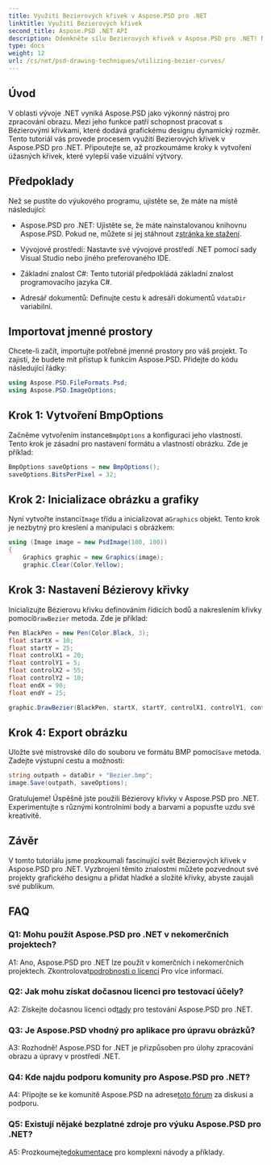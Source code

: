 ```yaml
---
title: Využití Bezierových křivek v Aspose.PSD pro .NET
linktitle: Využití Bezierových křivek
second_title: Aspose.PSD .NET API
description: Odemkněte sílu Bezierových křivek v Aspose.PSD pro .NET! Naučte se krok za krokem s tímto návodem. Pozvedněte svou hru s grafickým designem ještě dnes.
type: docs
weight: 12
url: /cs/net/psd-drawing-techniques/utilizing-bezier-curves/
---
```

## Úvod

V oblasti vývoje .NET vyniká Aspose.PSD jako výkonný nástroj pro zpracování obrazu. Mezi jeho funkce patří schopnost pracovat s Bézierovými křivkami, které dodává grafickému designu dynamický rozměr. Tento tutoriál vás provede procesem využití Bezierových křivek v Aspose.PSD pro .NET. Připoutejte se, až prozkoumáme kroky k vytvoření úžasných křivek, které vylepší vaše vizuální výtvory.

## Předpoklady

Než se pustíte do výukového programu, ujistěte se, že máte na místě následující:

-  Aspose.PSD pro .NET: Ujistěte se, že máte nainstalovanou knihovnu Aspose.PSD. Pokud ne, můžete si jej stáhnout z[stránka ke stažení](https://releases.aspose.com/psd/net/).

- Vývojové prostředí: Nastavte své vývojové prostředí .NET pomocí sady Visual Studio nebo jiného preferovaného IDE.

- Základní znalost C#: Tento tutoriál předpokládá základní znalost programovacího jazyka C#.

- Adresář dokumentů: Definujte cestu k adresáři dokumentů v`dataDir` variabilní.

## Importovat jmenné prostory

Chcete-li začít, importujte potřebné jmenné prostory pro váš projekt. To zajistí, že budete mít přístup k funkcím Aspose.PSD. Přidejte do kódu následující řádky:

```csharp
using Aspose.PSD.FileFormats.Psd;
using Aspose.PSD.ImageOptions;
```

## Krok 1: Vytvoření BmpOptions

 Začněme vytvořením instance`BmpOptions` a konfiguraci jeho vlastností. Tento krok je zásadní pro nastavení formátu a vlastností obrázku. Zde je příklad:

```csharp
BmpOptions saveOptions = new BmpOptions();
saveOptions.BitsPerPixel = 32;
```

## Krok 2: Inicializace obrázku a grafiky

 Nyní vytvořte instanci`Image` třídu a inicializovat a`Graphics` objekt. Tento krok je nezbytný pro kreslení a manipulaci s obrázkem:

```csharp
using (Image image = new PsdImage(100, 100))
{
    Graphics graphic = new Graphics(image);
    graphic.Clear(Color.Yellow);
```

## Krok 3: Nastavení Bézierovy křivky

 Inicializujte Bézierovu křivku definováním řídicích bodů a nakreslením křivky pomocí`DrawBezier` metoda. Zde je příklad:

```csharp
Pen BlackPen = new Pen(Color.Black, 3);
float startX = 10;
float startY = 25;
float controlX1 = 20;
float controlY1 = 5;
float controlX2 = 55;
float controlY2 = 10;
float endX = 90;
float endY = 25;

graphic.DrawBezier(BlackPen, startX, startY, controlX1, controlY1, controlX2, controlY2, endX, endY);
```

## Krok 4: Export obrázku

 Uložte své mistrovské dílo do souboru ve formátu BMP pomocí`Save` metoda. Zadejte výstupní cestu a možnosti:

```csharp
string outpath = dataDir + "Bezier.bmp";
image.Save(outpath, saveOptions);
```

Gratulujeme! Úspěšně jste použili Bézierovy křivky v Aspose.PSD pro .NET. Experimentujte s různými kontrolními body a barvami a popusťte uzdu své kreativitě.

## Závěr

V tomto tutoriálu jsme prozkoumali fascinující svět Bézierových křivek v Aspose.PSD pro .NET. Vyzbrojeni těmito znalostmi můžete pozvednout své projekty grafického designu a přidat hladké a složité křivky, abyste zaujali své publikum.

## FAQ

### Q1: Mohu použít Aspose.PSD pro .NET v nekomerčních projektech?

 A1: Ano, Aspose.PSD pro .NET lze použít v komerčních i nekomerčních projektech. Zkontrolovat[podrobnosti o licenci](https://purchase.aspose.com/buy) Pro více informací.

### Q2: Jak mohu získat dočasnou licenci pro testovací účely?

 A2: Získejte dočasnou licenci od[tady](https://purchase.aspose.com/temporary-license/) pro testování Aspose.PSD pro .NET.

### Q3: Je Aspose.PSD vhodný pro aplikace pro úpravu obrázků?

A3: Rozhodně! Aspose.PSD for .NET je přizpůsoben pro úlohy zpracování obrazu a úpravy v prostředí .NET.

### Q4: Kde najdu podporu komunity pro Aspose.PSD pro .NET?

 A4: Připojte se ke komunitě Aspose.PSD na adrese[toto fórum](https://forum.aspose.com/c/psd/34) za diskusi a podporu.

### Q5: Existují nějaké bezplatné zdroje pro výuku Aspose.PSD pro .NET?

 A5: Prozkoumejte[dokumentace](https://reference.aspose.com/psd/net/) pro komplexní návody a příklady.